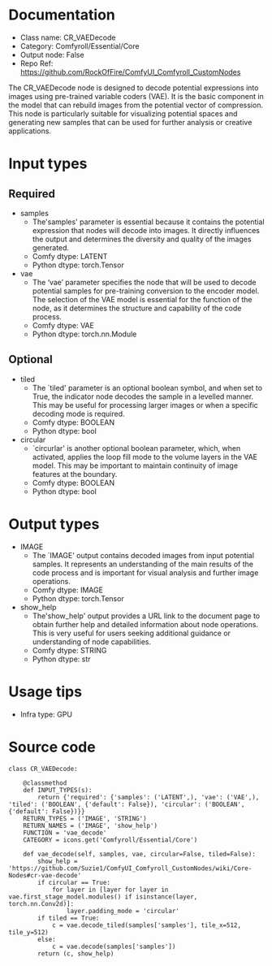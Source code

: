 # Documentation
- Class name: CR_VAEDecode
- Category: Comfyroll/Essential/Core
- Output node: False
- Repo Ref: https://github.com/RockOfFire/ComfyUI_Comfyroll_CustomNodes

The CR_VAEDecode node is designed to decode potential expressions into images using pre-trained variable coders (VAE). It is the basic component in the model that can rebuild images from the potential vector of compression. This node is particularly suitable for visualizing potential spaces and generating new samples that can be used for further analysis or creative applications.

# Input types
## Required
- samples
    - The'samples' parameter is essential because it contains the potential expression that nodes will decode into images. It directly influences the output and determines the diversity and quality of the images generated.
    - Comfy dtype: LATENT
    - Python dtype: torch.Tensor
- vae
    - The ‘vae’ parameter specifies the node that will be used to decode potential samples for pre-training conversion to the encoder model. The selection of the VAE model is essential for the function of the node, as it determines the structure and capability of the code process.
    - Comfy dtype: VAE
    - Python dtype: torch.nn.Module
## Optional
- tiled
    - The `tiled' parameter is an optional boolean symbol, and when set to True, the indicator node decodes the sample in a levelled manner. This may be useful for processing larger images or when a specific decoding mode is required.
    - Comfy dtype: BOOLEAN
    - Python dtype: bool
- circular
    - `circurlar' is another optional boolean parameter, which, when activated, applies the loop fill mode to the volume layers in the VAE model. This may be important to maintain continuity of image features at the boundary.
    - Comfy dtype: BOOLEAN
    - Python dtype: bool

# Output types
- IMAGE
    - The `IMAGE' output contains decoded images from input potential samples. It represents an understanding of the main results of the code process and is important for visual analysis and further image operations.
    - Comfy dtype: IMAGE
    - Python dtype: torch.Tensor
- show_help
    - The'show_help' output provides a URL link to the document page to obtain further help and detailed information about node operations. This is very useful for users seeking additional guidance or understanding of node capabilities.
    - Comfy dtype: STRING
    - Python dtype: str

# Usage tips
- Infra type: GPU

# Source code
```
class CR_VAEDecode:

    @classmethod
    def INPUT_TYPES(s):
        return {'required': {'samples': ('LATENT',), 'vae': ('VAE',), 'tiled': ('BOOLEAN', {'default': False}), 'circular': ('BOOLEAN', {'default': False})}}
    RETURN_TYPES = ('IMAGE', 'STRING')
    RETURN_NAMES = ('IMAGE', 'show_help')
    FUNCTION = 'vae_decode'
    CATEGORY = icons.get('Comfyroll/Essential/Core')

    def vae_decode(self, samples, vae, circular=False, tiled=False):
        show_help = 'https://github.com/Suzie1/ComfyUI_Comfyroll_CustomNodes/wiki/Core-Nodes#cr-vae-decode'
        if circular == True:
            for layer in [layer for layer in vae.first_stage_model.modules() if isinstance(layer, torch.nn.Conv2d)]:
                layer.padding_mode = 'circular'
        if tiled == True:
            c = vae.decode_tiled(samples['samples'], tile_x=512, tile_y=512)
        else:
            c = vae.decode(samples['samples'])
        return (c, show_help)
```